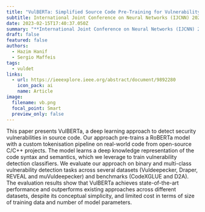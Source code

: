 ```yaml
---
title: "VulBERTa: Simplified Source Code Pre-Training for Vulnerability Detection"
subtitle: International Joint Conference on Neural Networks (IJCNN) 2022
date: 2023-02-15T17:40:37.050Z
summary: "**International Joint Conference on Neural Networks (IJCNN) 2022**"
draft: false
featured: false
authors:
  - Hazim Hanif
  - Sergio Maffeis
tags:
  - vuldet
links:
  - url: https://ieeexplore.ieee.org/abstract/document/9892280
    icon_pack: ai
    name: Article
image:
  filename: vb.png
  focal_point: Smart
  preview_only: false
---
```

This paper presents VulBERTa, a deep learning approach to detect security vulnerabilities in source code. Our approach pre-trains a RoBERTa model with a custom tokenisation pipeline on real-world code from open-source C/C++ projects. The model learns a deep knowledge representation of the code syntax and semantics, which we leverage to train vulnerability detection classifiers. We evaluate our approach on binary and multi-class vulnerability detection tasks across several datasets (Vuldeepecker, Draper, REVEAL and muVuldeepecker) and benchmarks (CodeXGLUE and D2A). The evaluation results show that VulBERTa achieves state-of-the-art performance and outperforms existing approaches across different datasets, despite its conceptual simplicity, and limited cost in terms of size of training data and number of model parameters.